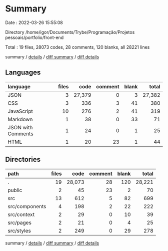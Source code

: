 # Summary

Date : 2022-03-26 15:55:08

Directory /home/igor/Documents/Trybe/Programação/Projetos pessoais/portfolio/front-end

Total : 19 files,  28073 codes, 28 comments, 120 blanks, all 28221 lines

summary / [details](details.md) / [diff summary](diff.md) / [diff details](diff-details.md)

## Languages
| language | files | code | comment | blank | total |
| :--- | ---: | ---: | ---: | ---: | ---: |
| JSON | 3 | 27,379 | 0 | 3 | 27,382 |
| CSS | 3 | 336 | 3 | 41 | 380 |
| JavaScript | 10 | 276 | 2 | 41 | 319 |
| Markdown | 1 | 38 | 0 | 33 | 71 |
| JSON with Comments | 1 | 24 | 0 | 1 | 25 |
| HTML | 1 | 20 | 23 | 1 | 44 |

## Directories
| path | files | code | comment | blank | total |
| :--- | ---: | ---: | ---: | ---: | ---: |
| . | 19 | 28,073 | 28 | 120 | 28,221 |
| public | 2 | 45 | 23 | 2 | 70 |
| src | 13 | 612 | 5 | 82 | 699 |
| src/components | 4 | 198 | 2 | 22 | 222 |
| src/context | 2 | 29 | 0 | 10 | 39 |
| src/pages | 2 | 21 | 0 | 4 | 25 |
| src/styles | 2 | 249 | 0 | 29 | 278 |

summary / [details](details.md) / [diff summary](diff.md) / [diff details](diff-details.md)
